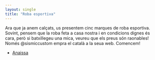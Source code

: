 ```yaml
---
layout: single
title: "Roba esportiva"
---
```


Ara que ja anem calçats, us presentem cinc marques de roba esportiva.
Sovint, pensem que la roba feta a casa nostra i en condicions dignes és cara, però si batxillegeu una mica, veureu que els preus són raonables! Només @sismiccustom empra el català a la seua web. Comencem!

- [Anaissa](https://anaissa.com/es/)